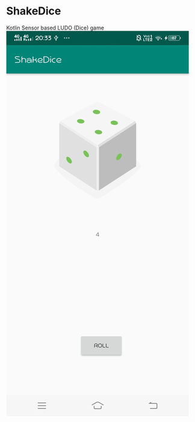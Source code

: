 # ShakeDice
Kotlin Sensor based LUDO (Dice) game
![alt text](https://github.com/preetamMahapatra/ShakeDice/blob/master/Screenshot_20190516_203337.jpg)
